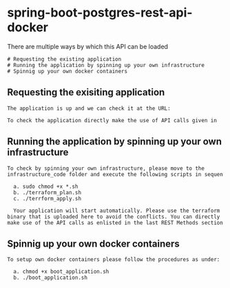 # spring-boot-postgres-rest-api-docker

There are multiple ways by which this API can be loaded

    # Requesting the existing application
    # Running the application by spinning up your own infrastructure
    # Spinnig up your own docker containers
    
   ## Requesting the exisiting application
      
    The application is up and we can check it at the URL: 
    
    To check the application directly make the use of API calls given in
    
   ## Running the application by spinning up your own infrastructure
   
    To check by spinning your own infrastructure, please move to the infrastructure_code folder and execute the following scripts in sequen
    
      a. sudo chmod +x *.sh
      b. ./terraform_plan.sh
      c. ./terrform_apply.sh
       
      Your application will start automatically. Please use the terraform binary that is uploaded here to avoid the conflicts. You can directly make use of the API calls as enlisted in the last REST Methods section 
   ## Spinnig up your own docker containers
   
    To setup own docker containers please follow the procedures as under:
    
      a. chmod +x boot_application.sh
      b. ./boot_application.sh
    
